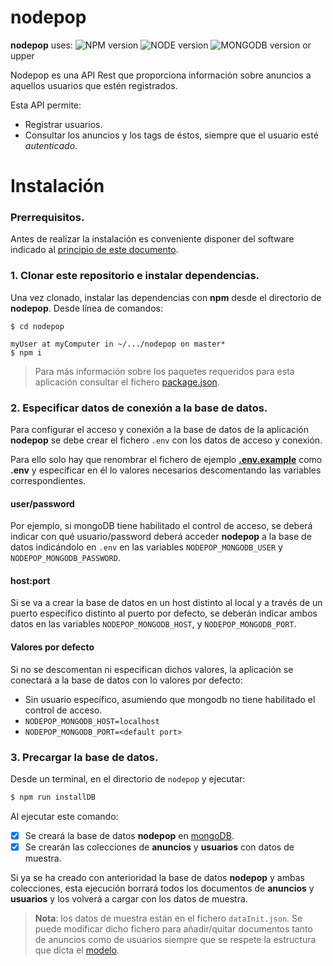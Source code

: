 # nodepop

<a id="nodepopUses"></a>**nodepop** uses:
![NPM version](https://img.shields.io/badge/npm-5.5.1-red.svg)
![NODE version](https://img.shields.io/badge/node-8.9.1-green.svg)
![MONGODB version](https://img.shields.io/badge/mongodb-3.4.10-green.svg)
or upper

Nodepop es una API Rest que proporciona información sobre anuncios a aquellos usuarios que estén registrados.

Esta API permite:

* Registrar usuarios.
* Consultar los anuncios y los tags de éstos, siempre que el usuario esté *autenticado*.

# Instalación
### Prerrequisitos.
Antes de realizar la instalación es conveniente disponer del software indicado al [principio de este documento](#nodepopUses).

### 1. Clonar este repositorio e instalar dependencias.
Una vez clonado, instalar las dependencias con **npm** desde el directorio de **nodepop**. Desde línea de comandos:

```shell
$ cd nodepop

myUser at myComputer in ~/.../nodepop on master*
$ npm i
```
> Para más información sobre los paquetes requeridos para esta aplicación consultar el fichero [package.json](package.json).

### 2. Especificar datos de conexión a la base de datos.
Para configurar el acceso y conexión a la base de datos de la aplicación **nodepop** se debe crear el fichero `.env` con los datos de acceso y conexión.

Para ello solo hay que renombrar el fichero de ejemplo **[.env.example](.env.example)** como **.env** y especificar en él lo valores necesarios descomentando las variables correspondientes.

#### user/password
Por ejemplo, si mongoDB tiene habilitado el control de acceso, se deberá indicar con qué usuario/password deberá acceder **nodepop** a la base de datos indicándolo en `.env` en las variables `NODEPOP_MONGODB_USER` y `NODEPOP_MONGODB_PASSWORD`.

#### host:port
Si se va a crear la base de datos en un host distinto al local y a través de un puerto específico distinto al puerto por defecto, se deberán indicar ambos datos en las variables `NODEPOP_MONGODB_HOST`, y `NODEPOP_MONGODB_PORT`.

#### Valores por defecto
Si no se descomentan ni especifican dichos valores, la aplicación se conectará a la base de datos con lo valores por defecto:

* Sin usuario específico, asumiendo que mongodb no tiene habilitado el control de acceso.
* `NODEPOP_MONGODB_HOST=localhost`
* `NODEPOP_MONGODB_PORT=<default port>`

### 3. Precargar la base de datos.
Desde un terminal, en el directorio de `nodepop` y ejecutar:

```bash
$ npm run installDB
```
Al ejecutar este comando:

- [x] Se creará la base de datos **nodepop** en [mongoDB](https://www.mongodb.com/).
- [x] Se crearán las colecciones de **anuncios** y **usuarios** con datos de muestra.

Si ya se ha creado con anterioridad la base de datos **nodepop** y ambas colecciones, esta ejecución borrará todos los documentos de **anuncios** y **usuarios** y los volverá a cargar con los datos de muestra.

> **Nota**: los datos de muestra están en el fichero `dataInit.json`. Se puede modificar dicho fichero para añadir/quitar documentos tanto de anuncios como de usuarios siempre que se respete la estructura que dicta el [modelo](modelosDB.md).


